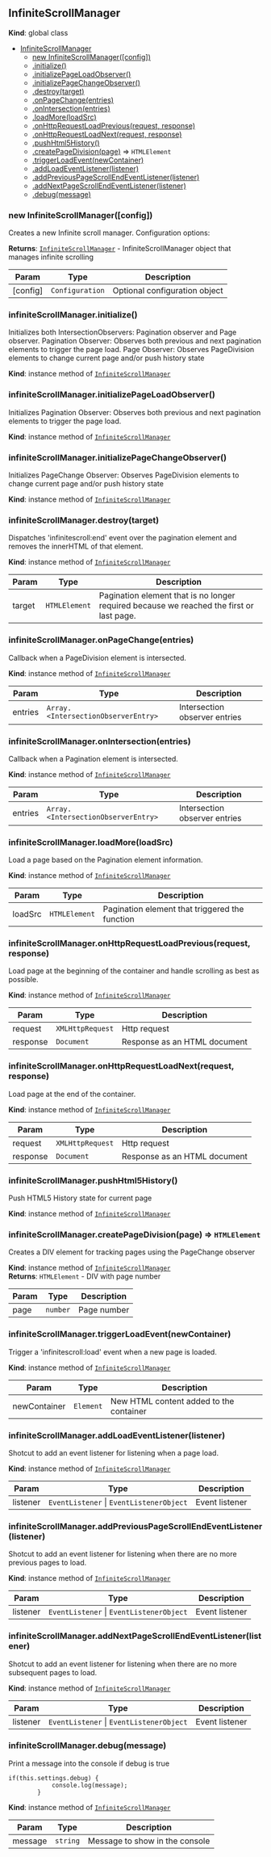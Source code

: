 <a name="InfiniteScrollManager"></a>

## InfiniteScrollManager
**Kind**: global class  

* [InfiniteScrollManager](#InfiniteScrollManager)
    * [new InfiniteScrollManager([config])](#new_InfiniteScrollManager_new)
    * [.initialize()](#InfiniteScrollManager+initialize)
    * [.initializePageLoadObserver()](#InfiniteScrollManager+initializePageLoadObserver)
    * [.initializePageChangeObserver()](#InfiniteScrollManager+initializePageChangeObserver)
    * [.destroy(target)](#InfiniteScrollManager+destroy)
    * [.onPageChange(entries)](#InfiniteScrollManager+onPageChange)
    * [.onIntersection(entries)](#InfiniteScrollManager+onIntersection)
    * [.loadMore(loadSrc)](#InfiniteScrollManager+loadMore)
    * [.onHttpRequestLoadPrevious(request, response)](#InfiniteScrollManager+onHttpRequestLoadPrevious)
    * [.onHttpRequestLoadNext(request, response)](#InfiniteScrollManager+onHttpRequestLoadNext)
    * [.pushHtml5History()](#InfiniteScrollManager+pushHtml5History)
    * [.createPageDivision(page)](#InfiniteScrollManager+createPageDivision) ⇒ <code>HTMLElement</code>
    * [.triggerLoadEvent(newContainer)](#InfiniteScrollManager+triggerLoadEvent)
    * [.addLoadEventListener(listener)](#InfiniteScrollManager+addLoadEventListener)
    * [.addPreviousPageScrollEndEventListener(listener)](#InfiniteScrollManager+addPreviousPageScrollEndEventListener)
    * [.addNextPageScrollEndEventListener(listener)](#InfiniteScrollManager+addNextPageScrollEndEventListener)
    * [.debug(message)](#InfiniteScrollManager+debug)

<a name="new_InfiniteScrollManager_new"></a>

### new InfiniteScrollManager([config])
Creates a new Infinite scroll manager. Configuration options:

**Returns**: [<code>InfiniteScrollManager</code>](#InfiniteScrollManager) - InfiniteScrollManager object that manages infinite scrolling  

| Param | Type | Description |
| --- | --- | --- |
| [config] | <code>Configuration</code> | Optional configuration object |

<a name="InfiniteScrollManager+initialize"></a>

### infiniteScrollManager.initialize()
Initializes both IntersectionObservers: Pagination observer and Page observer.Pagination Observer: Observes both previous and next pagination elements to trigger the page load.Page Observer: Observes PageDivision elements to change current page and/or push history state

**Kind**: instance method of [<code>InfiniteScrollManager</code>](#InfiniteScrollManager)  
<a name="InfiniteScrollManager+initializePageLoadObserver"></a>

### infiniteScrollManager.initializePageLoadObserver()
Initializes Pagination Observer: Observes both previous and next pagination elements to trigger the page load.

**Kind**: instance method of [<code>InfiniteScrollManager</code>](#InfiniteScrollManager)  
<a name="InfiniteScrollManager+initializePageChangeObserver"></a>

### infiniteScrollManager.initializePageChangeObserver()
Initializes PageChange Observer: Observes PageDivision elements to change current page and/or push history state

**Kind**: instance method of [<code>InfiniteScrollManager</code>](#InfiniteScrollManager)  
<a name="InfiniteScrollManager+destroy"></a>

### infiniteScrollManager.destroy(target)
Dispatches 'infinitescroll:end' event over the pagination element and removes the innerHTML of that element.

**Kind**: instance method of [<code>InfiniteScrollManager</code>](#InfiniteScrollManager)  

| Param | Type | Description |
| --- | --- | --- |
| target | <code>HTMLElement</code> | Pagination element that is no longer required because we reached the first or last page. |

<a name="InfiniteScrollManager+onPageChange"></a>

### infiniteScrollManager.onPageChange(entries)
Callback when a PageDivision element is intersected.

**Kind**: instance method of [<code>InfiniteScrollManager</code>](#InfiniteScrollManager)  

| Param | Type | Description |
| --- | --- | --- |
| entries | <code>Array.&lt;IntersectionObserverEntry&gt;</code> | Intersection observer entries |

<a name="InfiniteScrollManager+onIntersection"></a>

### infiniteScrollManager.onIntersection(entries)
Callback when a Pagination element is intersected.

**Kind**: instance method of [<code>InfiniteScrollManager</code>](#InfiniteScrollManager)  

| Param | Type | Description |
| --- | --- | --- |
| entries | <code>Array.&lt;IntersectionObserverEntry&gt;</code> | Intersection observer entries |

<a name="InfiniteScrollManager+loadMore"></a>

### infiniteScrollManager.loadMore(loadSrc)
Load a page based on the Pagination element information.

**Kind**: instance method of [<code>InfiniteScrollManager</code>](#InfiniteScrollManager)  

| Param | Type | Description |
| --- | --- | --- |
| loadSrc | <code>HTMLElement</code> | Pagination element that triggered the function |

<a name="InfiniteScrollManager+onHttpRequestLoadPrevious"></a>

### infiniteScrollManager.onHttpRequestLoadPrevious(request, response)
Load page at the beginning of the container and handle scrolling as best as possible.

**Kind**: instance method of [<code>InfiniteScrollManager</code>](#InfiniteScrollManager)  

| Param | Type | Description |
| --- | --- | --- |
| request | <code>XMLHttpRequest</code> | Http request |
| response | <code>Document</code> | Response as an HTML document |

<a name="InfiniteScrollManager+onHttpRequestLoadNext"></a>

### infiniteScrollManager.onHttpRequestLoadNext(request, response)
Load page at the end of the container.

**Kind**: instance method of [<code>InfiniteScrollManager</code>](#InfiniteScrollManager)  

| Param | Type | Description |
| --- | --- | --- |
| request | <code>XMLHttpRequest</code> | Http request |
| response | <code>Document</code> | Response as an HTML document |

<a name="InfiniteScrollManager+pushHtml5History"></a>

### infiniteScrollManager.pushHtml5History()
Push HTML5 History state for current page

**Kind**: instance method of [<code>InfiniteScrollManager</code>](#InfiniteScrollManager)  
<a name="InfiniteScrollManager+createPageDivision"></a>

### infiniteScrollManager.createPageDivision(page) ⇒ <code>HTMLElement</code>
Creates a DIV element for tracking pages using the PageChange observer

**Kind**: instance method of [<code>InfiniteScrollManager</code>](#InfiniteScrollManager)  
**Returns**: <code>HTMLElement</code> - DIV with page number  

| Param | Type | Description |
| --- | --- | --- |
| page | <code>number</code> | Page number |

<a name="InfiniteScrollManager+triggerLoadEvent"></a>

### infiniteScrollManager.triggerLoadEvent(newContainer)
Trigger a 'infinitescroll:load' event when a new page is loaded.

**Kind**: instance method of [<code>InfiniteScrollManager</code>](#InfiniteScrollManager)  

| Param | Type | Description |
| --- | --- | --- |
| newContainer | <code>Element</code> | New HTML content added to the container |

<a name="InfiniteScrollManager+addLoadEventListener"></a>

### infiniteScrollManager.addLoadEventListener(listener)
Shotcut to add an event listener for listening when a page load.

**Kind**: instance method of [<code>InfiniteScrollManager</code>](#InfiniteScrollManager)  

| Param | Type | Description |
| --- | --- | --- |
| listener | <code>EventListener</code> \| <code>EventListenerObject</code> | Event listener |

<a name="InfiniteScrollManager+addPreviousPageScrollEndEventListener"></a>

### infiniteScrollManager.addPreviousPageScrollEndEventListener(listener)
Shotcut to add an event listener for listening when there are no more previous pages to load.

**Kind**: instance method of [<code>InfiniteScrollManager</code>](#InfiniteScrollManager)  

| Param | Type | Description |
| --- | --- | --- |
| listener | <code>EventListener</code> \| <code>EventListenerObject</code> | Event listener |

<a name="InfiniteScrollManager+addNextPageScrollEndEventListener"></a>

### infiniteScrollManager.addNextPageScrollEndEventListener(listener)
Shotcut to add an event listener for listening when there are no more subsequent pages to load.

**Kind**: instance method of [<code>InfiniteScrollManager</code>](#InfiniteScrollManager)  

| Param | Type | Description |
| --- | --- | --- |
| listener | <code>EventListener</code> \| <code>EventListenerObject</code> | Event listener |

<a name="InfiniteScrollManager+debug"></a>

### infiniteScrollManager.debug(message)
Print a message into the console if debug is true```if(this.settings.debug) {
            console.log(message);
        }```

**Kind**: instance method of [<code>InfiniteScrollManager</code>](#InfiniteScrollManager)  

| Param | Type | Description |
| --- | --- | --- |
| message | <code>string</code> | Message to show in the console |

